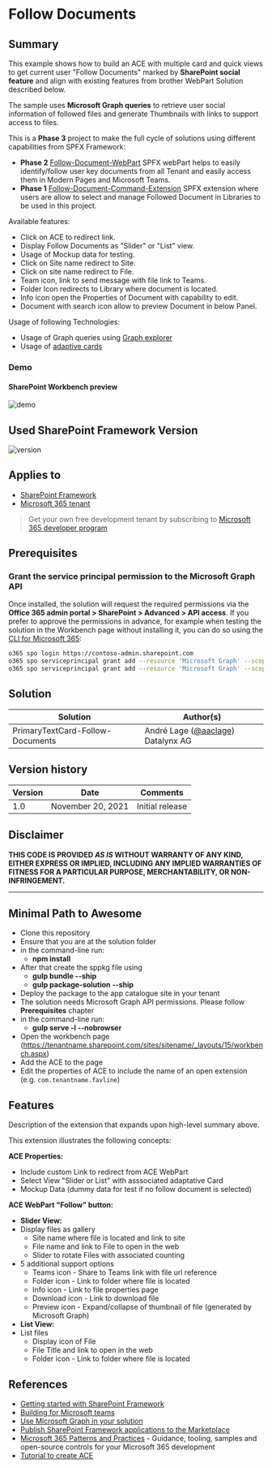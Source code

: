 # Follow Documents

## Summary

This example shows how to build an ACE with multiple card and quick views to get current user "Follow Documents" marked by **SharePoint social feature** and align with existing features from brother WebPart Solution described below.

The sample uses **Microsoft Graph queries** to retrieve user social information of followed files and generate Thumbnails with links to support access to files.

This is a **Phase 3** project to make the full cycle of solutions using different capabilities from SPFX Framework:
- **Phase 2** [Follow-Document-WebPart](https://github.com/pnp/sp-dev-fx-webparts/tree/main/samples/react-follow-document) SPFX webPart helps to easily identify/follow user key documents from all Tenant and easily access them in Modern Pages and Microsoft Teams.
- **Phase 1** [Follow-Document-Command-Extension](https://github.com/pnp/sp-dev-fx-extensions/tree/main/samples/react-command-follow-document) SPFX extension where users are allow to select and manage Followed Document in Libraries to be used in this project. 

Available features:
- Click on ACE to redirect link.
- Display Follow Documents as "Slider" or "List" view.
- Usage of Mockup data for testing.
- Click on Site name redirect to Site.
- Click on site name redirect to File.
- Team icon, link to send message with file link to Teams. 
- Folder Icon redirects to Library where document is located.
- Info icon open the Properties of Document with capability to edit.
- Document with search icon allow to preview Document in below Panel. 

Usage of following Technologies:
- Usage of Graph queries using  [Graph explorer](https://developer.microsoft.com/en-us/graph/graph-explorer)
- Usage of  [adaptive cards](https://adaptivecards.io/)

### Demo
#### SharePoint Workbench preview

![demo](./assets/FollowDocumentACE.gif)

## Used SharePoint Framework Version

![version](https://img.shields.io/badge/version-1.13-green.svg)

## Applies to

- [SharePoint Framework](https://aka.ms/spfx)
- [Microsoft 365 tenant](https://docs.microsoft.com/en-us/sharepoint/dev/spfx/set-up-your-developer-tenant)

> Get your own free development tenant by subscribing to [Microsoft 365 developer program](http://aka.ms/o365devprogram)

## Prerequisites

### Grant the service principal permission to the Microsoft Graph API

Once installed, the solution will request the required permissions via the **Office 365 admin portal > SharePoint > Advanced > API access**.
If you prefer to approve the permissions in advance, for example when testing the solution in the Workbench page without installing it, you can do so using the [CLI for Microsoft 365](https://pnp.github.io/cli-microsoft365/):

```bash
o365 spo login https://contoso-admin.sharepoint.com
o365 spo serviceprincipal grant add --resource 'Microsoft Graph' --scope 'Files.Read.All'
o365 spo serviceprincipal grant add --resource 'Microsoft Graph' --scope 'Sites.Read.All'
```

## Solution

Solution|Author(s)
--------|---------
PrimaryTextCard-Follow-Documents | André Lage ([@aaclage](https://twitter.com/aaclage)) Datalynx AG

## Version history

Version|Date|Comments
-------|----|--------
1.0| November 20, 2021|Initial release

## Disclaimer

**THIS CODE IS PROVIDED *AS IS* WITHOUT WARRANTY OF ANY KIND, EITHER EXPRESS OR IMPLIED, INCLUDING ANY IMPLIED WARRANTIES OF FITNESS FOR A PARTICULAR PURPOSE, MERCHANTABILITY, OR NON-INFRINGEMENT.**

---

## Minimal Path to Awesome

- Clone this repository
- Ensure that you are at the solution folder
- in the command-line run:
  - **npm install**
- After that create the sppkg file using
  - **gulp bundle --ship**
  - **gulp package-solution --ship**
- Deploy the package to the app catalogue site in your tenant
- The solution needs Microsoft Graph API permissions. Please follow **Prerequisites** chapter
- in the command-line run:
  - **gulp serve -l --nobrowser**
- Open the workbench page (https://tenantname.sharepoint.com/sites/sitename/_layouts/15/workbench.aspx)
- Add the ACE to the page
- Edit the properties of ACE to include the name of an open extension (e.g. `com.tenantname.favline`)

## Features

Description of the extension that expands upon high-level summary above.

This extension illustrates the following concepts:

**ACE Properties:**
- Include custom Link to redirect from ACE WebPart
- Select View "Slider or List" with asssociated adaptative Card
- Mockup Data (dummy data for test if no follow document is selected)

**ACE WebPart "Follow" button:**
- **Slider View:**
- Display files as gallery
  - Site name where file is located and link to site
  - File name and link to File to open in the web
  - Slider to rotate Files with associated counting
- 5 additional support options 
  - Teams icon - Share to Teams link with file url reference
  - Folder icon - Link to folder where file is located
  - Info icon - Link to file properties page
  - Download icon - Link to download file
  - Preview icon - Expand/collapse of thumbnail of file (generated by Microsoft Graph)
 - **List View:**
 - List files 
   - Display icon of File
   - File Title and link to open in the web
   - Folder icon - Link to folder where file is located
  
## References

- [Getting started with SharePoint Framework](https://docs.microsoft.com/en-us/sharepoint/dev/spfx/set-up-your-developer-tenant)
- [Building for Microsoft teams](https://docs.microsoft.com/en-us/sharepoint/dev/spfx/build-for-teams-overview)
- [Use Microsoft Graph in your solution](https://docs.microsoft.com/en-us/sharepoint/dev/spfx/web-parts/get-started/using-microsoft-graph-apis)
- [Publish SharePoint Framework applications to the Marketplace](https://docs.microsoft.com/en-us/sharepoint/dev/spfx/publish-to-marketplace-overview)
- [Microsoft 365 Patterns and Practices](https://aka.ms/m365pnp) - Guidance, tooling, samples and open-source controls for your Microsoft 365 development
- [Tutorial to create ACE](https://docs.microsoft.com/en-us/sharepoint/dev/spfx/viva/get-started/build-first-sharepoint-adaptive-card-extension)